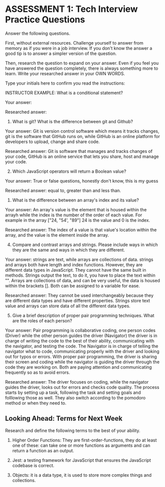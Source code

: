# ASSESSMENT 1: Tech Interview Practice Questions

Answer the following questions.

First, without external resources. Challenge yourself to answer from memory as if you were in a job interview. If you don't know the answer a good tip is to answer a simpler version of the question.

Then, research the question to expand on your answer. Even if you feel you have answered the question completely, there is always something more to learn. Write your researched answer in your OWN WORDS.

Type your initials here to confirm you read the instructions:

INSTRUCTOR EXAMPLE: What is a conditional statement?

Your answer:

Researched answer:

1. What is git? What is the difference between git and Github?

Your answer: Git is version control software which means it tracks changes, git is the software that GitHub runs on, while GitHub is an online platform for developers to upload, change and share code. 

Researched answer: Git is software that manages and tracks changes of your code, GitHub is an online service that lets you share, host and manage your code. 

2. Which JavaScript operators will return a Boolean value?

Your answer: True or false questions, honestly don't know, this is my guess

Researched answer: equal to, greater than and less than.

1. What is the difference between an array's index and its value?

Your answer: An array's value is the element that is housed within the arrayh while the index is the number of the order of each value. For example in the array ["24, "54', "89"] 24 is the value and 0 is the index. 

Researched answer: The index of a value is that value's location within the array, and the value is the element inside the array. 

4. Compare and contrast arrays and strings. Please include ways in which they are the same and ways in which they are different.

Your answer: strings are text, while arrays are collections of data. strings and arrays both have length and index functions. However, they are different data types in JavaScript. They cannot have the same built in methods. Strings output the text, to do it, you have to place the text within "". Arrays are collections of data, and can be very useful, the data is housed within the brackets []. Both can be assigned to a variable for ease. 

Researched answer: They cannot be used interchangeably because they are different data types and have different properties. Strings store text value and arrays can store data of all the different data types. 

5. Give a brief description of proper pair programming techniques. What are the roles of each person?

Your answer: Pair programming is collaborative coding, one person codes (Driver) while the other person guides the driver (Navigator) the driver is in charge of writing the code to the best of their ability, communicating with the navigator, and testing the code. The Navigator is in charge of telling the navigator what to code, communicating properly with the driver and looking out for typos or errors. With proper pair programming, the driver is sharing their screen and coding while the navigator is guiding the driver through the code they are working on. Both are paying attention and communicating frequently so as to avoid errors. 

Researched answer: The driver focuses on coding, while the navigator guides the driver, looks out for errors and checks code quality. The process starts by setting up a task, following the task and setting goals and folllowing those as well. They also switch according to the pomodoro method or when they need to. 

## Looking Ahead: Terms for Next Week

Research and define the following terms to the best of your ability.

1. Higher Order Functions: They are first-order-functions, they do at least one of these: can take one or more functions as arguments and can return a function as an output. 

2. Jest: a testing framework for JavaScript that ensures the JavaScript codebase is correct. 

3. Objects: it is a data type, it is used to store more complex things and collections. 
